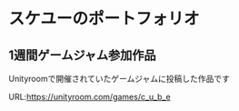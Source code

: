 # スケユーのポートフォリオ
## 1週間ゲームジャム参加作品
Unityroomで開催されていたゲームジャムに投稿した作品です 

URL:https://unityroom.com/games/c_u_b_e

